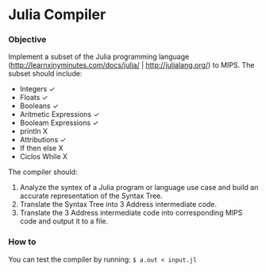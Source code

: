 # Julia Compiler

### Objective
Implement a subset of the Julia programming language (http://learnxinyminutes.com/docs/julia/ | http://julialang.org/) to MIPS.
The subset should include:
- Integers              ✓
- Floats	            ✓
- Booleans	            ✓
- Aritmetic Expressions	✓
- Booleam Expressions	✓
- println               X
- Attributions          ✓
- If then else          X
- Ciclos While          X

The compiler should:
1. Analyze the syntex of a Julia program or language use case and build an accurate representation of the Syntax Tree.
1. Translate the Syntax Tree into 3 Address intermediate code.
1. Translate the 3 Address intermediate code into corresponding MIPS code and output it to a file.

### How to
You can test the compiler by running:
`$ a.out < input.jl`